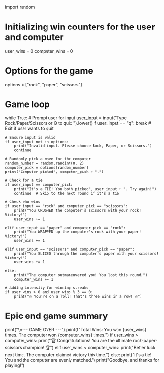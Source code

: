 import random

# Initializing win counters for the user and computer
user_wins = 0
computer_wins = 0

# Options for the game
options = ["rock", "paper", "scissors"]

# Game loop
while True:
    # Prompt user for input
    user_input = input("Type Rock/Paper/Scissors or Q to quit: ").lower()
    if user_input == "q":
        break  # Exit if user wants to quit
    
    # Ensure input is valid
    if user_input not in options:
        print("Invalid input. Please choose Rock, Paper, or Scissors.")
        continue

    # Randomly pick a move for the computer
    random_number = random.randint(0, 2)
    computer_pick = options[random_number]
    print("Computer picked", computer_pick + ".")

    # Check for a tie
    if user_input == computer_pick:
        print("It's a TIE! You both picked", user_input + ". Try again!")
        continue  # Skip to the next round if it's a tie

    # Check who wins
    if user_input == "rock" and computer_pick == "scissors":
        print("You CRUSHED the computer's scissors with your rock! Victory!")
        user_wins += 1

    elif user_input == "paper" and computer_pick == "rock":
        print("You WRAPPED up the computer's rock with your paper! Victory!")
        user_wins += 1

    elif user_input == "scissors" and computer_pick == "paper":
        print("You SLICED through the computer's paper with your scissors! Victory!")
        user_wins += 1

    else:
        print("The computer outmaneuvered you! You lost this round.")
        computer_wins += 1

    # Adding intensity for winning streaks
    if user_wins > 0 and user_wins % 3 == 0:
        print("🔥 You're on a roll! That's three wins in a row! 🔥")

# Epic end game summary
print("\n--- GAME OVER ---")
print(f"Total Wins: You won {user_wins} times. The computer won {computer_wins} times.")
if user_wins > computer_wins:
    print("🏆 Congratulations! You are the ultimate rock-paper-scissors champion! 🏆")
elif user_wins < computer_wins:
    print("Better luck next time. The computer claimed victory this time.")
else:
    print("It's a tie! You and the computer are evenly matched.")
print("Goodbye, and thanks for playing!")
